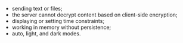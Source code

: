 



- sending text or files;
- the server cannot decrypt content based on client-side encryption;
- displaying or setting time constraints;
- working in memory without persistence;
- auto, light, and dark modes.
